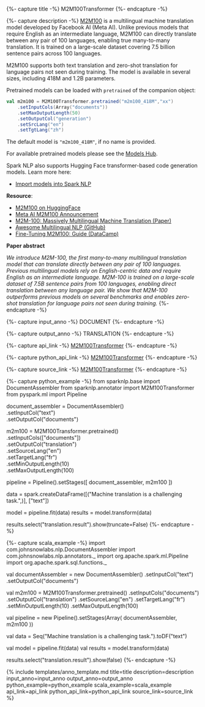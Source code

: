 {%- capture title -%}
M2M100Transformer
{%- endcapture -%}

{%- capture description -%}
[M2M100](https://huggingface.co/facebook/m2m100_418M) is a multilingual machine translation model developed by Facebook AI (Meta AI). Unlike previous models that require English as an intermediate language, M2M100 can directly translate between any pair of 100 languages, enabling true many-to-many translation. It is trained on a large-scale dataset covering 7.5 billion sentence pairs across 100 languages.

M2M100 supports both text translation and zero-shot translation for language pairs not seen during training. The model is available in several sizes, including 418M and 1.2B parameters.

Pretrained models can be loaded with `pretrained` of the companion object:
```scala
val m2m100 = M2M100Transformer.pretrained("m2m100_418M","xx") 
    .setInputCols(Array("documents"))
    .setMaxOutputLength(50) 
    .setOutputCol("generation") 
    .setSrcLang("en") 
    .setTgtLang("zh")
```
The default model is `"m2m100_418M"`, if no name is provided.

For available pretrained models please see the [Models Hub](https://sparknlp.org/models?annotator=M2M100Transformer).

Spark NLP also supports Hugging Face transformer-based code generation models. Learn more here:  
- [Import models into Spark NLP](https://github.com/JohnSnowLabs/spark-nlp/discussions/5669)

**Resource**:

- [M2M100 on HuggingFace](https://huggingface.co/facebook/m2m100_418M)
- [Meta AI M2M100 Announcement](https://ai.meta.com/blog/introducing-m2m-100-first-multilingual-machine-translation-model/)
- [M2M-100: Massively Multilingual Machine Translation (Paper)](https://arxiv.org/abs/2010.11125)
- [Awesome Multilingual NLP (GitHub)](https://github.com/csebuetnlp/awesome-multilingual-nlp#machine-translation)
- [Fine-Tuning M2M100: Guide (DataCamp)](https://www.datacamp.com/tutorial/m2m100-fine-tuning)

**Paper abstract**

*We introduce M2M-100, the first many-to-many multilingual translation model that can translate directly between any pair of 100 languages. Previous multilingual models rely on English-centric data and require English as an intermediate language. M2M-100 is trained on a large-scale dataset of 7.5B sentence pairs from 100 languages, enabling direct translation between any language pair. We show that M2M-100 outperforms previous models on several benchmarks and enables zero-shot translation for language pairs not seen during training.*
{%- endcapture -%}

{%- capture input_anno -%}
DOCUMENT
{%- endcapture -%}

{%- capture output_anno -%}
TRANSLATION
{%- endcapture -%}

{%- capture api_link -%}
[M2M100Transformer](/api/com/johnsnowlabs/nlp/annotators/seq2seq/M2M100Transformer.html)
{%- endcapture -%}

{%- capture python_api_link -%}
[M2M100Transformer](/api/python/reference/autosummary/sparknlp/annotator/seq2seq/m2m100_transformer/index.html)
{%- endcapture -%}

{%- capture source_link -%}
[M2M100Transformer](https://github.com/JohnSnowLabs/spark-nlp/blob/master/src/main/scala/com/johnsnowlabs/nlp/annotators/seq2seq/M2M100Transformer.scala)
{%- endcapture -%}

{%- capture python_example -%}
from sparknlp.base import DocumentAssembler
from sparknlp.annotator import M2M100Transformer
from pyspark.ml import Pipeline

document_assembler = DocumentAssembler() \
    .setInputCol("text") \
    .setOutputCol("documents")

m2m100 = M2M100Transformer.pretrained() \
    .setInputCols(["documents"]) \
    .setOutputCol("translation") \
    .setSourceLang("en") \
    .setTargetLang("fr") \
    .setMinOutputLength(10) \
    .setMaxOutputLength(100)

pipeline = Pipeline().setStages([
    document_assembler,
    m2m100
])

data = spark.createDataFrame([("Machine translation is a challenging task.",)], ["text"])

model = pipeline.fit(data)
results = model.transform(data)

results.select("translation.result").show(truncate=False)
{%- endcapture -%}

{%- capture scala_example -%}
import com.johnsnowlabs.nlp.DocumentAssembler
import com.johnsnowlabs.nlp.annotators._
import org.apache.spark.ml.Pipeline
import org.apache.spark.sql.functions._

val documentAssembler = new DocumentAssembler()
  .setInputCol("text")
  .setOutputCol("documents")

val m2m100 = M2M100Transformer.pretrained()
  .setInputCols("documents")
  .setOutputCol("translation")
  .setSourceLang("en")
  .setTargetLang("fr")
  .setMinOutputLength(10)
  .setMaxOutputLength(100)

val pipeline = new Pipeline().setStages(Array(
  documentAssembler,
  m2m100
))

val data = Seq("Machine translation is a challenging task.").toDF("text")

val model = pipeline.fit(data)
val results = model.transform(data)

results.select("translation.result").show(false)
{%- endcapture -%}

{% include templates/anno_template.md
title=title
description=description
input_anno=input_anno
output_anno=output_anno
python_example=python_example
scala_example=scala_example
api_link=api_link
python_api_link=python_api_link
source_link=source_link
%}
